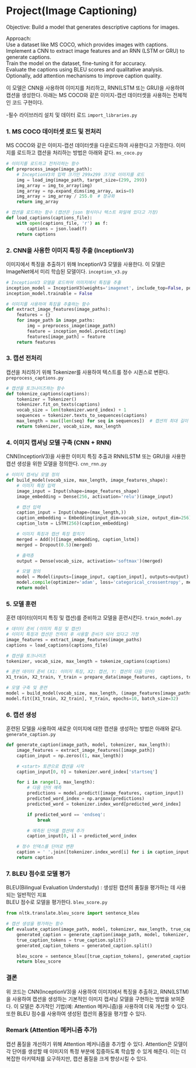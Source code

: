 # Project(Image Captioning)

Objective: Build a model that generates descriptive captions for images.

Approach:\
Use a dataset like MS COCO, which provides images with captions.\
Implement a CNN to extract image features and an RNN (LSTM or GRU) to generate captions.\
Train the model on the dataset, fine-tuning it for accuracy.\
Evaluate the captions using BLEU scores and qualitative analysis.\
Optionally, add attention mechanisms to improve caption quality.

이 모델은 CNN을 사용하여 이미지를 처리하고, RNN(LSTM 또는 GRU)을 사용하여 캡션을 생성한다. 아래는 MS COCO와 같은 이미지-캡션 데이터셋을 사용하는 전체적인 코드 구현이다.

-필수 라이브러리 설치 및 데이터 로드
`import_libraries.py`

### 1. MS COCO 데이터셋 로드 및 전처리
MS COCO와 같은 이미지-캡션 데이터셋을 다운로드하여 사용한다고 가정한다. 이미지를 로드하고 캡션을 처리하는 방법은 아래와 같다.
`ms_coco.py`
```python
# 이미지를 로드하고 전처리하는 함수
def preprocess_image(image_path):
    # InceptionV3의 입력 크기인 299x299 크기로 이미지를 로드
    img = load_img(image_path, target_size=(299, 299))
    img_array = img_to_array(img)
    img_array = np.expand_dims(img_array, axis=0)
    img_array = img_array / 255.0  # 정규화
    return img_array

# 캡션을 로드하는 함수 (캡션은 json 형식이나 텍스트 파일에 있다고 가정)
def load_captions(captions_file):
    with open(captions_file, 'r') as f:
        captions = json.load(f)
    return captions
```
### 2. CNN을 사용한 이미지 특징 추출 (InceptionV3)
이미지에서 특징을 추출하기 위해 InceptionV3 모델을 사용한다. 이 모델은 ImageNet에서 미리 학습된 모델이다.
`inception_v3.py`
```python
# InceptionV3 모델을 로드하여 이미지에서 특징을 추출
inception_model = InceptionV3(weights='imagenet', include_top=False, pooling='avg')
inception_model.trainable = False

# 이미지를 사용하여 특징을 추출하는 함수
def extract_image_features(image_paths):
    features = {}
    for image_path in image_paths:
        img = preprocess_image(image_path)
        feature = inception_model.predict(img)
        features[image_path] = feature
    return features
```
### 3. 캡션 전처리
캡션을 처리하기 위해 Tokenizer를 사용하여 텍스트를 정수 시퀀스로 변환다.
`preprocess_captions.py`
```python
# 캡션을 토크나이즈하는 함수
def tokenize_captions(captions):
    tokenizer = Tokenizer()
    tokenizer.fit_on_texts(captions)
    vocab_size = len(tokenizer.word_index) + 1
    sequences = tokenizer.texts_to_sequences(captions)
    max_length = max([len(seq) for seq in sequences])  # 캡션의 최대 길이
    return tokenizer, vocab_size, max_length
```
### 4. 이미지 캡셔닝 모델 구축 (CNN + RNN)
CNN(InceptionV3)을 사용한 이미지 특징 추출과 RNN(LSTM 또는 GRU)을 사용한 캡션 생성을 위한 모델을 정의한다.
`cnn_rnn.py`
```python
# 이미지 캡셔닝 모델 정의
def build_model(vocab_size, max_length, image_features_shape):
    # 이미지 특징 입력
    image_input = Input(shape=image_features_shape)
    image_embedding = Dense(256, activation='relu')(image_input)

    # 캡션 입력
    caption_input = Input(shape=(max_length,))
    caption_embedding = Embedding(input_dim=vocab_size, output_dim=256)(caption_input)
    caption_lstm = LSTM(256)(caption_embedding)

    # 이미지 특징과 캡션 특징 합치기
    merged = Add()([image_embedding, caption_lstm])
    merged = Dropout(0.5)(merged)

    # 출력층
    output = Dense(vocab_size, activation='softmax')(merged)

    # 모델 정의
    model = Model(inputs=[image_input, caption_input], outputs=output)
    model.compile(optimizer='adam', loss='categorical_crossentropy', metrics=['accuracy'])
    return model
```
### 5. 모델 훈련
훈련 데이터(이미지 특징 및 캡션)를 준비하고 모델을 훈련시킨다.
`train_model.py`
```python
# 데이터 준비 (이미지 특징 및 캡션)
# 이미지 특징과 캡션은 전처리 후 사용할 준비가 되어 있다고 가정
image_features = extract_image_features(image_paths)
captions = load_captions(captions_file)

# 캡션을 토크나이즈
tokenizer, vocab_size, max_length = tokenize_captions(captions)

# 훈련 데이터 준비 (X1: 이미지 특징, X2: 캡션, Y: 캡션의 다음 단어)
X1_train, X2_train, Y_train = prepare_data(image_features, captions, tokenizer, max_length)

# 모델 구축 및 훈련
model = build_model(vocab_size, max_length, (image_features[image_paths[0]].shape))
model.fit([X1_train, X2_train], Y_train, epochs=10, batch_size=32)
```
### 6. 캡션 생성
훈련된 모델을 사용하여 새로운 이미지에 대한 캡션을 생성하는 방법은 아래와 같다.
`generate_caption.py`
```python
def generate_caption(image_path, model, tokenizer, max_length):
    image_features = extract_image_features([image_path])
    caption_input = np.zeros((1, max_length))

    # <start> 토큰으로 캡션을 시작
    caption_input[0, 0] = tokenizer.word_index['startseq']

    for i in range(1, max_length):
        # 다음 단어 예측
        predictions = model.predict([image_features, caption_input])
        predicted_word_index = np.argmax(predictions)
        predicted_word = tokenizer.index_word[predicted_word_index]

        if predicted_word == 'endseq':
            break

        # 예측된 단어를 캡션에 추가
        caption_input[0, i] = predicted_word_index

    # 정수 인덱스를 단어로 변환
    caption = ' '.join([tokenizer.index_word[i] for i in caption_input[0] if i != 0])
    return caption
```
### 7. BLEU 점수로 모델 평가
BLEU(Bilingual Evaluation Understudy) : 생성된 캡션의 품질을 평가하는 데 사용되는 일반적인 지표\
BLEU 점수로 모델을 평가한다.
`bleu_score.py`
```python
from nltk.translate.bleu_score import sentence_bleu

# 캡션 생성을 평가하는 함수
def evaluate_caption(image_path, model, tokenizer, max_length, true_caption):
    generated_caption = generate_caption(image_path, model, tokenizer, max_length)
    true_caption_tokens = true_caption.split()
    generated_caption_tokens = generated_caption.split()

    bleu_score = sentence_bleu([true_caption_tokens], generated_caption_tokens)
    return bleu_score
```

### 결론
위 코드는 CNN(InceptionV3)을 사용하여 이미지에서 특징을 추출하고, RNN(LSTM)을 사용하여 캡션을 생성하는 기본적인 이미지 캡셔닝 모델을 구현하는 방법을 보여준다.
이 모델은 추가적인 기법(예: Attention 메커니즘)을 사용하여 더욱 개선할 수 있다. 또한 BLEU 점수를 사용하여 생성된 캡션의 품질을 평가할 수 있다.

### Remark (Attention 메커니즘 추가)
캡션 품질을 개선하기 위해 Attention 메커니즘을 추가할 수 있다. Attention은 모델이 각 단어를 생성할 때 이미지의 특정 부분에 집중하도록 학습할 수 있게 해준다. 이는 더 복잡한 아키텍처를 요구하지만, 캡션 품질을 크게 향상시킬 수 있다.



